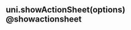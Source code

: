 ## uni.showActionSheet(options) @showactionsheet

<!-- UTSAPIJSON.showActionSheet.description -->

<!-- UTSAPIJSON.showActionSheet.param -->

<!-- UTSAPIJSON.showActionSheet.returnValue -->

<!-- UTSAPIJSON.showActionSheet.compatibility -->

<!-- UTSAPIJSON.showActionSheet.tutorial -->

<!-- UTSAPIJSON.general_type.name -->

<!-- UTSAPIJSON.general_type.param -->